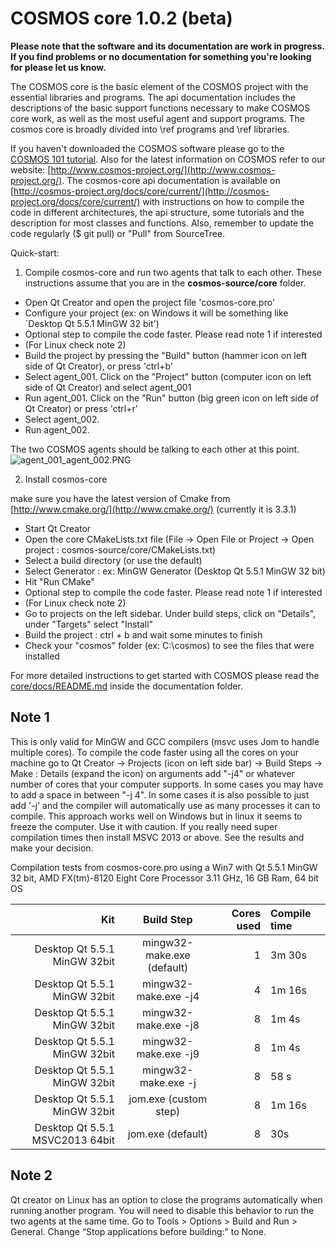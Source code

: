 # COSMOS core 1.0.2 (beta)

**Please note that the software and its documentation are work in progress. If you find problems or no documentation for something you're looking for please let us know.**

The COSMOS core is the basic element of the COSMOS project with the essential libraries and programs. The api documentation includes the descriptions of the basic support functions necessary to make COSMOS core work, as well as the most useful agent and support programs. The cosmos core is broadly divided into \ref programs and \ref libraries. 
 
If you haven't downloaded the COSMOS software please go to the [COSMOS 101 tutorial](http://bitbucket.org/cosmos/tutorial). Also for the latest information on COSMOS refer to our website:
[http://www.cosmos-project.org/](http://www.cosmos-project.org/). The cosmos-core api documentation is available on [http://cosmos-project.org/docs/core/current/](http://cosmos-project.org/docs/core/current/)  with instructions on how to compile the code in different architectures, the api structure, some tutorials and the description for most classes and functions. Also, remember to update the code regularly ($ git pull) or "Pull" from SourceTree.

Quick-start:

1) Compile cosmos-core and run two agents that talk to each other. These instructions assume that you are in the **cosmos-source/core** folder. 

* Open Qt Creator and open the project file 'cosmos-core.pro' 
* Configure your project (ex: on Windows it will be something like `Desktop Qt 5.5.1 MinGW 32 bit')
* Optional step to compile the code faster. Please read note 1 if interested
* (For Linux check note 2)
* Build the project by pressing the "Build" button (hammer icon on left side of Qt Creator), or press 'ctrl+b'
* Select agent_001. Click on the "Project" button (computer icon on left side of Qt Creator) and select agent_001
* Run agent_001. Click on the "Run" button (big green icon on left side of Qt Creator) or press 'ctrl+r'
* Select agent_002. 
* Run agent_002. 

The two COSMOS agents should be talking to each other at this point. 
![agent_001_agent_002.PNG](https://bitbucket.org/repo/EpA5jo/images/402568663-agent_001_agent_002.PNG)

2) Install cosmos-core

make sure you have the latest version of Cmake from [http://www.cmake.org/](http://www.cmake.org/) (currently it is 3.3.1)

* Start Qt Creator
* Open the core CMakeLists.txt file (File -> Open File or Project -> Open project : cosmos-source/core/CMakeLists.txt)
* Select a build directory (or use the default)
* Select Generator : ex: MinGW Generator (Desktop Qt 5.5.1 MinGW 32 bit)
* Hit "Run CMake"
* Optional step to compile the code faster. Please read note 1 if interested
* (For Linux check note 2)
* Go to projects on the left sidebar. Under build steps, click on "Details", under "Targets" select "Install"
* Build the project : ctrl + b and wait some minutes to finish
* Check your "cosmos" folder (ex: C:\cosmos) to see the files that were installed

For more detailed instructions to get started with COSMOS
please read the [core/docs/README.md](https://bitbucket.org/cosmos/core/src/master/docs/README.md) inside the 
documentation folder.


## Note 1 ##
This is only valid for MinGW and GCC compilers (msvc uses Jom to handle multiple cores). To compile the code faster using all the cores on your machine go to Qt Creator -> Projects (icon on left side bar) -> Build Steps -> Make : Details (expand the icon) on arguments add "-j4" or whatever number of cores that your computer supports. In some cases you may have to add a space in between "-j 4". In some cases it is also possible to just add '-j' and the compiler will automatically use as many processes it can to compile. This approach works well on Windows but in linux it seems to freeze the computer. Use it with caution. If you really need super compilation times then install MSVC 2013 or above. See the results and make your decision.

Compilation tests from cosmos-core.pro using a Win7 with Qt 5.5.1 MinGW 32 bit, AMD FX(tm)-8120 Eight Core Processor 3.11 GHz, 16 GB Ram, 64 bit OS

Kit                             | Build Step                 | Cores used  | Compile time  | 
------------------------------: | :------------------------: | ----------: | :------------ | 
Desktop Qt 5.5.1 MinGW 32bit    | mingw32-make.exe (default) | 1           | 3m 30s        | 
Desktop Qt 5.5.1 MinGW 32bit    | mingw32-make.exe -j4       | 4           | 1m 16s        | 
Desktop Qt 5.5.1 MinGW 32bit    | mingw32-make.exe -j8       | 8           | 1m 4s         | 
Desktop Qt 5.5.1 MinGW 32bit    | mingw32-make.exe -j9       | 8           | 1m 4s         | 
Desktop Qt 5.5.1 MinGW 32bit    | mingw32-make.exe -j        | 8           | 58 s          | 
Desktop Qt 5.5.1 MinGW 32bit    | jom.exe (custom step)      | 8           | 1m 16s        | 
Desktop Qt 5.5.1 MSVC2013 64bit | jom.exe (default)          | 8           | 30s           |

## Note 2 ##
Qt creator on Linux has an option to close the programs automatically when running another program. You will need to disable this behavior to run the two agents at the same time. Go to Tools > Options > Build and Run > General.  Change “Stop applications before building:” to None.